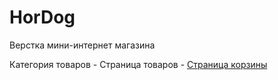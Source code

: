 # HorDog

Верстка мини-интернет магазина

Категория товаров - 
Страница товаров - 
<a href="https://hungry-dog.vercel.app/contacts.html">Страница корзины<a> 
